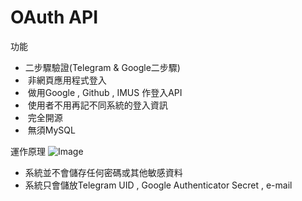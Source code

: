 # OAuth API
功能
-  二步驟驗證(Telegram & Google二步驟)
-  非網頁應用程式登入
-  做用Google , Github , IMUS 作登入API
-  使用者不用再記不同系統的登入資訊
-  完全開源
-  無須MySQL

運作原理
![Image](http://i.imgur.com/91YxEj6.png)
- 系統並不會儲存任何密碼或其他敏感資料
- 系統只會儲放Telegram UID , Google Authenticator Secret , e-mail
